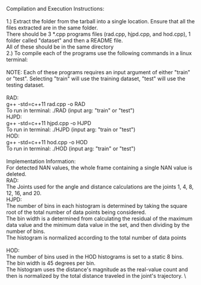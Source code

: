 Compilation and Execution Instructions: \
\
1.) Extract the folder from the tarball into a single location. Ensure that all the files extracted are in the same folder. \
There should be  3 *.cpp programs files (rad.cpp, hjpd.cpp, and hod.cpp), 1 folder called "dataset" and then a README file. \
All of these should be in the same directory \
2.) To compile each of the programs use the following commands in a linux terminal: \
\
NOTE: Each of these programs requires an input argument of either "train" or "test". Selecting "train" will use the training dataset, "test" will use the testing dataset. \
\
RAD: \
g++ -std=c++11 rad.cpp -o RAD \
To run in terminal: ./RAD (input arg: "train" or "test") \
HJPD: \
g++ -std=c++11 hjpd.cpp -o HJPD  \
To run in terminal: ./HJPD (input arg: "train or "test")\
HOD: \
g++ -std=c++11 hod.cpp -o HOD \
To run in terminal: ./HOD (input arg: "train" or "test") \
\
Implementation Information: \
For detected NAN values, the whole frame containing a single NAN value is deleted. \
RAD: \
The Joints used for the angle and distance calculations are the joints 1, 4, 8, 12, 16, and 20. \
HJPD: \
The number of bins in each histogram is determined by taking the square root of the total number of data points being considered.\
The bin width is a determined from calculating the residual of the maximum data value and the minimum data value in the set, and then dividing by the number of bins. \
The histogram is normalized according to the total number of data points \
\
HOD: \
The number of bins used in the HOD histograms is set to a static 8 bins. \
The bin width is 45 degrees per bin. \
The histogram uses the distance's magnitude as the real-value count and then is normalized by the total distance traveled in the joint's trajectory. \
